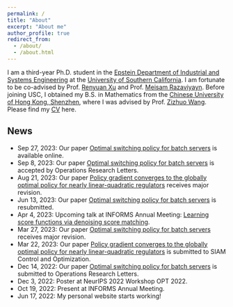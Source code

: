 ```yaml
---
permalink: /
title: "About"
excerpt: "About me"
author_profile: true
redirect_from: 
  - /about/
  - /about.html
---
```


I am a third-year Ph.D. student in the [Epstein Department of Industrial and Systems Engineering](https://ise.usc.edu/) at the [University of Southern California](https://usc.edu/). I am fortunate to be co-advised by Prof. [Renyuan Xu](https://renyuanxu.github.io/index.html) and Prof. [Meisam Razaviyayn](https://sites.usc.edu/razaviyayn/). Before joining USC, I obtained my B.S. in Mathematics from the [Chinese University of Hong Kong, Shenzhen](https://cuhk.edu.cn/), where I was advised by Prof. [Zizhuo Wang](https://mypage.cuhk.edu.cn/academics/wangzizhuo/). Please find my [CV](./files/CV_Yinbin_Han_08172023.pdf) here. 

## News
* Sep 27, 2023: Our paper [Optimal switching policy for batch servers](https://papers.ssrn.com/sol3/papers.cfm?abstract_id=4566576) is available online.
* Sep 8, 2023: Our paper [Optimal switching policy for batch servers]() is accepted by Operations Research Letters.
* Aug 21, 2023: Our paper [Policy gradient converges to the globally optimal policy for nearly
linear-quadratic regulators](https://arxiv.org/pdf/2303.08431.pdf) receives major revision.
* Jun 13, 2023: Our paper [Optimal switching policy for batch servers]() is resubmitted.
* Apr 4, 2023: Upcoming talk at INFORMS Annual Meeting: [Learning score functions via denoising score matching]().
* Mar 27, 2023: Our paper [Optimal switching policy for batch servers]() receives major revision.
* Mar 22, 2023: Our paper [Policy gradient converges to the globally optimal policy for nearly
linear-quadratic regulators](https://arxiv.org/pdf/2303.08431.pdf) is submitted to SIAM Control and Optimization.
* Dec 14, 2022: Our paper [Optimal switching policy for batch servers]() is submitted to Operations Research Letters.
* Dec 3, 2022: Poster at NeurIPS 2022 Workshop OPT 2022.
* Oct 19, 2022: Present at INFORMS Annual Meeting.
* Jun 17, 2022: My personal website starts working!
